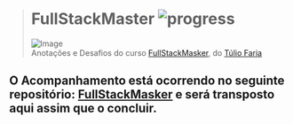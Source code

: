 ># **FullStackMaster** ![progress](http://progressed.io/bar/86?title=completed "progress")
> ![Image](https://www.devpleno.com/wp-content/uploads/2017/01/Fullstack-master.png)  
> Anotações e Desafios do curso [FullStackMasker](https://fullstackmaster.club.hotmart.com/), do [Túlio Faria](https://fullstackmaster.club.hotmart.com/)

## O Acompanhamento está ocorrendo no seguinte repositório: [FullStackMasker](https://github.com/RenatoSiqueira/DevPleno_FullStackMaster) e será transposto aqui assim que o concluir.